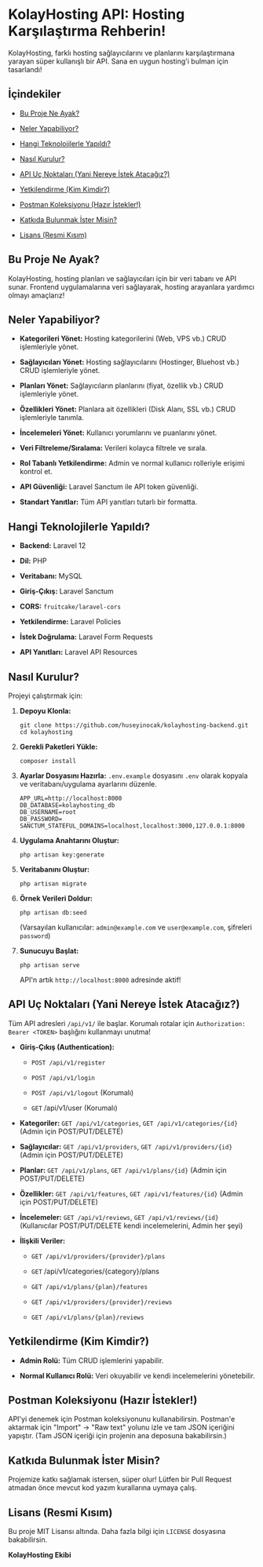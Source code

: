 # KolayHosting API: Hosting Karşılaştırma Rehberin!

KolayHosting, farklı hosting sağlayıcılarını ve planlarını karşılaştırmana yarayan süper kullanışlı bir API. Sana en uygun hosting'i bulman için tasarlandı!

## İçindekiler

-   [Bu Proje Ne Ayak?](https://www.google.com/search?q=%23bu-proje-ne-ayak "null")

-   [Neler Yapabiliyor?](https://www.google.com/search?q=%23neler-yapabiliyor "null")

-   [Hangi Teknolojilerle Yapıldı?](https://www.google.com/search?q=%23hangi-teknolojilerle-yap%C4%B1ld%C4%B1 "null")

-   [Nasıl Kurulur?](https://www.google.com/search?q=%23nas%C4%B1l-kurulur "null")

-   [API Uç Noktaları (Yani Nereye İstek Atacağız?)](https://www.google.com/search?q=%23api-u%C3%A7-noktalar%C4%B1-yani-nereye-istek-ataca%C4%9F%C4%B1z "null")

-   [Yetkilendirme (Kim Kimdir?)](https://www.google.com/search?q=%23yetkilendirme-kim-kimdir "null")

-   [Postman Koleksiyonu (Hazır İstekler!)](https://www.google.com/search?q=%23postman-koleksiyonu-haz%C4%B1r-istekler "null")

-   [Katkıda Bulunmak İster Misin?](https://www.google.com/search?q=%23katk%C4%B1da-bulunmak-ister-misin "null")

-   [Lisans (Resmi Kısım)](https://www.google.com/search?q=%23lisans-resmi-k%C4%B1s%C4%B1m "null")

## Bu Proje Ne Ayak?

KolayHosting, hosting planları ve sağlayıcıları için bir veri tabanı ve API sunar. Frontend uygulamalarına veri sağlayarak, hosting arayanlara yardımcı olmayı amaçlarız!

## Neler Yapabiliyor?

-   **Kategorileri Yönet:** Hosting kategorilerini (Web, VPS vb.) CRUD işlemleriyle yönet.

-   **Sağlayıcıları Yönet:** Hosting sağlayıcılarını (Hostinger, Bluehost vb.) CRUD işlemleriyle yönet.

-   **Planları Yönet:** Sağlayıcıların planlarını (fiyat, özellik vb.) CRUD işlemleriyle yönet.

-   **Özellikleri Yönet:** Planlara ait özellikleri (Disk Alanı, SSL vb.) CRUD işlemleriyle tanımla.

-   **İncelemeleri Yönet:** Kullanıcı yorumlarını ve puanlarını yönet.

-   **Veri Filtreleme/Sıralama:** Verileri kolayca filtrele ve sırala.

-   **Rol Tabanlı Yetkilendirme:** Admin ve normal kullanıcı rolleriyle erişimi kontrol et.

-   **API Güvenliği:** Laravel Sanctum ile API token güvenliği.

-   **Standart Yanıtlar:** Tüm API yanıtları tutarlı bir formatta.

## Hangi Teknolojilerle Yapıldı?

-   **Backend:** Laravel 12

-   **Dil:** PHP

-   **Veritabanı:** MySQL

-   **Giriş-Çıkış:** Laravel Sanctum

-   **CORS:** `fruitcake/laravel-cors`

-   **Yetkilendirme:** Laravel Policies

-   **İstek Doğrulama:** Laravel Form Requests

-   **API Yanıtları:** Laravel API Resources

## Nasıl Kurulur?

Projeyi çalıştırmak için:

1.  **Depoyu Klonla:**

    ```
    git clone https://github.com/huseyinocak/kolayhosting-backend.git
    cd kolayhosting

    ```

2.  **Gerekli Paketleri Yükle:**

    ```
    composer install

    ```

3.  **Ayarlar Dosyasını Hazırla:** `.env.example` dosyasını `.env` olarak kopyala ve veritabanı/uygulama ayarlarını düzenle.

    ```
    APP_URL=http://localhost:8000
    DB_DATABASE=kolayhosting_db
    DB_USERNAME=root
    DB_PASSWORD=
    SANCTUM_STATEFUL_DOMAINS=localhost,localhost:3000,127.0.0.1:8000

    ```

4.  **Uygulama Anahtarını Oluştur:**

    ```
    php artisan key:generate

    ```

5.  **Veritabanını Oluştur:**

    ```
    php artisan migrate

    ```

6.  **Örnek Verileri Doldur:**

    ```
    php artisan db:seed

    ```

    (Varsayılan kullanıcılar: `admin@example.com` ve `user@example.com`, şifreleri `password`)

7.  **Sunucuyu Başlat:**

    ```
    php artisan serve

    ```

    API'n artık `http://localhost:8000` adresinde aktif!

## API Uç Noktaları (Yani Nereye İstek Atacağız?)

Tüm API adresleri `/api/v1/` ile başlar. Korumalı rotalar için `Authorization: Bearer <TOKEN>` başlığını kullanmayı unutma!

-   **Giriş-Çıkış (Authentication):**

    -   `POST /api/v1/register`

    -   `POST /api/v1/login`

    -   `POST /api/v1/logout` (Korumalı)

    -   `GET` /api/v1/user (Korumalı)

-   **Kategoriler:** `GET /api/v1/categories`, `GET /api/v1/categories/{id}` (Admin için POST/PUT/DELETE)

-   **Sağlayıcılar:** `GET /api/v1/providers`, `GET /api/v1/providers/{id}` (Admin için POST/PUT/DELETE)

-   **Planlar:** `GET /api/v1/plans`, `GET /api/v1/plans/{id}` (Admin için POST/PUT/DELETE)

-   **Özellikler:** `GET /api/v1/features`, `GET /api/v1/features/{id}` (Admin için POST/PUT/DELETE)

-   **İncelemeler:** `GET /api/v1/reviews`, `GET /api/v1/reviews/{id}` (Kullanıcılar POST/PUT/DELETE kendi incelemelerini, Admin her şeyi)

-   **İlişkili Veriler:**

    -   `GET /api/v1/providers/{provider}/plans`

    -   `GET` /api/v1/categories/{category}/plans

    -   `GET /api/v1/plans/{plan}/features`

    -   `GET /api/v1/providers/{provider}/reviews`

    -   `GET /api/v1/plans/{plan}/reviews`

## Yetkilendirme (Kim Kimdir?)

-   **Admin Rolü:** Tüm CRUD işlemlerini yapabilir.

-   **Normal Kullanıcı Rolü:** Veri okuyabilir ve kendi incelemelerini yönetebilir.

## Postman Koleksiyonu (Hazır İstekler!)

API'yi denemek için Postman koleksiyonunu kullanabilirsin. Postman'e aktarmak için "Import" -> "Raw text" yolunu izle ve tam JSON içeriğini yapıştır. (Tam JSON içeriği için projenin ana deposuna bakabilirsin.)

## Katkıda Bulunmak İster Misin?

Projemize katkı sağlamak istersen, süper olur! Lütfen bir Pull Request atmadan önce mevcut kod yazım kurallarına uymaya çalış.

## Lisans (Resmi Kısım)

Bu proje MIT Lisansı altında. Daha fazla bilgi için `LICENSE` dosyasına bakabilirsin.

**KolayHosting Ekibi**
